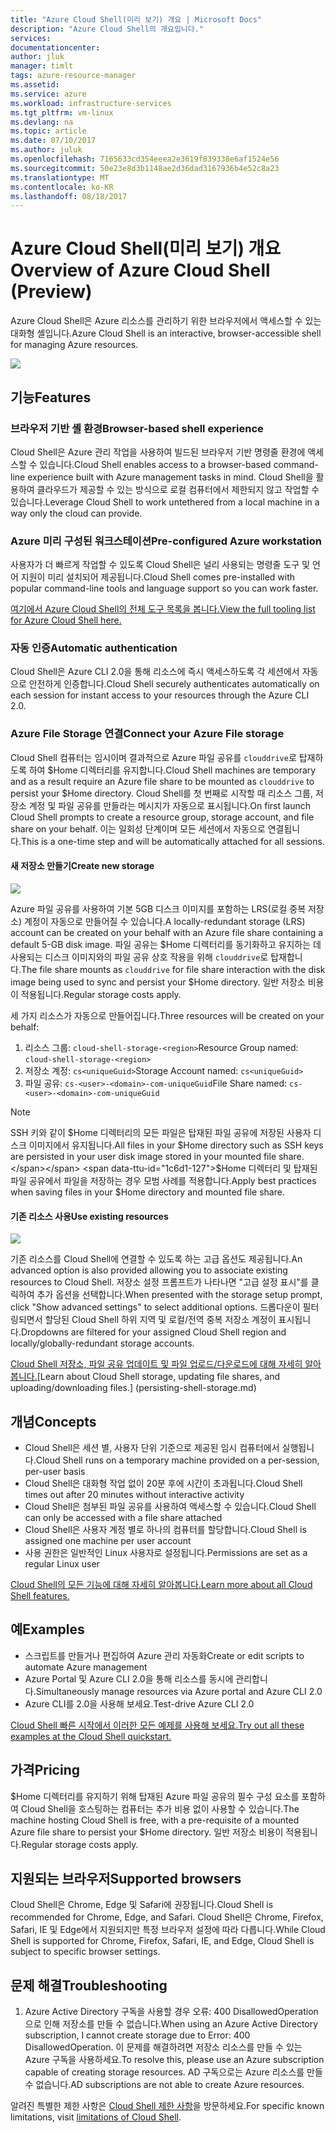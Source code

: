 ```yaml
---
title: "Azure Cloud Shell(미리 보기) 개요 | Microsoft Docs"
description: "Azure Cloud Shell의 개요입니다."
services: 
documentationcenter: 
author: jluk
manager: timlt
tags: azure-resource-manager
ms.assetid: 
ms.service: azure
ms.workload: infrastructure-services
ms.tgt_pltfrm: vm-linux
ms.devlang: na
ms.topic: article
ms.date: 07/10/2017
ms.author: juluk
ms.openlocfilehash: 7165633cd354eeea2e3619f839338e6af1524e56
ms.sourcegitcommit: 50e23e8d3b1148ae2d36dad3167936b4e52c8a23
ms.translationtype: MT
ms.contentlocale: ko-KR
ms.lasthandoff: 08/18/2017
---
```

# <a name="overview-of-azure-cloud-shell-preview"></a><span data-ttu-id="1c6d1-103">Azure Cloud Shell(미리 보기) 개요</span><span class="sxs-lookup"><span data-stu-id="1c6d1-103">Overview of Azure Cloud Shell (Preview)</span></span>
<span data-ttu-id="1c6d1-104">Azure Cloud Shell은 Azure 리소스를 관리하기 위한 브라우저에서 액세스할 수 있는 대화형 셸입니다.</span><span class="sxs-lookup"><span data-stu-id="1c6d1-104">Azure Cloud Shell is an interactive, browser-accessible shell for managing Azure resources.</span></span>

![](media/overview-pic.png)

## <a name="features"></a><span data-ttu-id="1c6d1-105">기능</span><span class="sxs-lookup"><span data-stu-id="1c6d1-105">Features</span></span>
### <a name="browser-based-shell-experience"></a><span data-ttu-id="1c6d1-106">브라우저 기반 셸 환경</span><span class="sxs-lookup"><span data-stu-id="1c6d1-106">Browser-based shell experience</span></span>
<span data-ttu-id="1c6d1-107">Cloud Shell은 Azure 관리 작업을 사용하여 빌드된 브라우저 기반 명령줄 환경에 액세스할 수 있습니다.</span><span class="sxs-lookup"><span data-stu-id="1c6d1-107">Cloud Shell enables access to a browser-based command-line experience built with Azure management tasks in mind.</span></span> <span data-ttu-id="1c6d1-108">Cloud Shell을 활용하여 클라우드가 제공할 수 있는 방식으로 로컬 컴퓨터에서 제한되지 않고 작업할 수 있습니다.</span><span class="sxs-lookup"><span data-stu-id="1c6d1-108">Leverage Cloud Shell to work untethered from a local machine in a way only the cloud can provide.</span></span>

### <a name="pre-configured-azure-workstation"></a><span data-ttu-id="1c6d1-109">Azure 미리 구성된 워크스테이션</span><span class="sxs-lookup"><span data-stu-id="1c6d1-109">Pre-configured Azure workstation</span></span>
<span data-ttu-id="1c6d1-110">사용자가 더 빠르게 작업할 수 있도록 Cloud Shell은 널리 사용되는 명령줄 도구 및 언어 지원이 미리 설치되어 제공됩니다.</span><span class="sxs-lookup"><span data-stu-id="1c6d1-110">Cloud Shell comes pre-installed with popular command-line tools and language support so you can work faster.</span></span>

[<span data-ttu-id="1c6d1-111">여기에서 Azure Cloud Shell의 전체 도구 목록을 봅니다.</span><span class="sxs-lookup"><span data-stu-id="1c6d1-111">View the full tooling list for Azure Cloud Shell here.</span></span>](features.md#tools)

### <a name="automatic-authentication"></a><span data-ttu-id="1c6d1-112">자동 인증</span><span class="sxs-lookup"><span data-stu-id="1c6d1-112">Automatic authentication</span></span>
<span data-ttu-id="1c6d1-113">Cloud Shell은 Azure CLI 2.0을 통해 리소스에 즉시 액세스하도록 각 세션에서 자동으로 안전하게 인증합니다.</span><span class="sxs-lookup"><span data-stu-id="1c6d1-113">Cloud Shell securely authenticates automatically on each session for instant access to your resources through the Azure CLI 2.0.</span></span>

### <a name="connect-your-azure-file-storage"></a><span data-ttu-id="1c6d1-114">Azure File Storage 연결</span><span class="sxs-lookup"><span data-stu-id="1c6d1-114">Connect your Azure File storage</span></span>
<span data-ttu-id="1c6d1-115">Cloud Shell 컴퓨터는 임시이며 결과적으로 Azure 파일 공유를 `clouddrive`로 탑재하도록 하여 $Home 디렉터리를 유지합니다.</span><span class="sxs-lookup"><span data-stu-id="1c6d1-115">Cloud Shell machines are temporary and as a result require an Azure file share to be mounted as `clouddrive` to persist your $Home directory.</span></span>
<span data-ttu-id="1c6d1-116">Cloud Shell를 첫 번째로 시작할 때 리소스 그룹, 저장소 계정 및 파일 공유를 만들라는 메시지가 자동으로 표시됩니다.</span><span class="sxs-lookup"><span data-stu-id="1c6d1-116">On first launch Cloud Shell prompts to create a resource group, storage account, and file share on your behalf.</span></span> <span data-ttu-id="1c6d1-117">이는 일회성 단계이며 모든 세션에서 자동으로 연결됩니다.</span><span class="sxs-lookup"><span data-stu-id="1c6d1-117">This is a one-time step and will be automatically attached for all sessions.</span></span> 

#### <a name="create-new-storage"></a><span data-ttu-id="1c6d1-118">새 저장소 만들기</span><span class="sxs-lookup"><span data-stu-id="1c6d1-118">Create new storage</span></span>
![](media/basic-storage.png)

<span data-ttu-id="1c6d1-119">Azure 파일 공유를 사용하여 기본 5GB 디스크 이미지를 포함하는 LRS(로컬 중복 저장소) 계정이 자동으로 만들어질 수 있습니다.</span><span class="sxs-lookup"><span data-stu-id="1c6d1-119">A locally-redundant storage (LRS) account can be created on your behalf with an Azure file share containing a default 5-GB disk image.</span></span> <span data-ttu-id="1c6d1-120">파일 공유는 $Home 디렉터리를 동기화하고 유지하는 데 사용되는 디스크 이미지와의 파일 공유 상호 작용을 위해 `clouddrive`로 탑재합니다.</span><span class="sxs-lookup"><span data-stu-id="1c6d1-120">The file share mounts as `clouddrive` for file share interaction with the disk image being used to sync and persist your $Home directory.</span></span> <span data-ttu-id="1c6d1-121">일반 저장소 비용이 적용됩니다.</span><span class="sxs-lookup"><span data-stu-id="1c6d1-121">Regular storage costs apply.</span></span>

<span data-ttu-id="1c6d1-122">세 가지 리소스가 자동으로 만들어집니다.</span><span class="sxs-lookup"><span data-stu-id="1c6d1-122">Three resources will be created on your behalf:</span></span>
1. <span data-ttu-id="1c6d1-123">리소스 그룹: `cloud-shell-storage-<region>`</span><span class="sxs-lookup"><span data-stu-id="1c6d1-123">Resource Group named: `cloud-shell-storage-<region>`</span></span>
2. <span data-ttu-id="1c6d1-124">저장소 계정: `cs<uniqueGuid>`</span><span class="sxs-lookup"><span data-stu-id="1c6d1-124">Storage Account named: `cs<uniqueGuid>`</span></span>
3. <span data-ttu-id="1c6d1-125">파일 공유: `cs-<user>-<domain>-com-uniqueGuid`</span><span class="sxs-lookup"><span data-stu-id="1c6d1-125">File Share named: `cs-<user>-<domain>-com-uniqueGuid`</span></span>

> [!Note]
> <span data-ttu-id="1c6d1-126">SSH 키와 같이 $Home 디렉터리의 모든 파일은 탑재된 파일 공유에 저장된 사용자 디스크 이미지에서 유지됩니다.</span><span class="sxs-lookup"><span data-stu-id="1c6d1-126">All files in your $Home directory such as SSH keys are persisted in your user disk image stored in your mounted file share.</span></span> <span data-ttu-id="1c6d1-127">$Home 디렉터리 및 탑재된 파일 공유에서 파일을 저장하는 경우 모범 사례를 적용합니다.</span><span class="sxs-lookup"><span data-stu-id="1c6d1-127">Apply best practices when saving files in your $Home directory and mounted file share.</span></span>

#### <a name="use-existing-resources"></a><span data-ttu-id="1c6d1-128">기존 리소스 사용</span><span class="sxs-lookup"><span data-stu-id="1c6d1-128">Use existing resources</span></span>
![](media/advanced-storage.png)

<span data-ttu-id="1c6d1-129">기존 리소스를 Cloud Shell에 연결할 수 있도록 하는 고급 옵션도 제공됩니다.</span><span class="sxs-lookup"><span data-stu-id="1c6d1-129">An advanced option is also provided allowing you to associate existing resources to Cloud Shell.</span></span> <span data-ttu-id="1c6d1-130">저장소 설정 프롬프트가 나타나면 "고급 설정 표시"를 클릭하여 추가 옵션을 선택합니다.</span><span class="sxs-lookup"><span data-stu-id="1c6d1-130">When presented with the storage setup prompt, click "Show advanced settings" to select additional options.</span></span> <span data-ttu-id="1c6d1-131">드롭다운이 필터링되면서 할당된 Cloud Shell 하위 지역 및 로컬/전역 중복 저장소 계정이 표시됩니다.</span><span class="sxs-lookup"><span data-stu-id="1c6d1-131">Dropdowns are filtered for your assigned Cloud Shell region and locally/globally-redundant storage accounts.</span></span>

<span data-ttu-id="1c6d1-132">[Cloud Shell 저장소, 파일 공유 업데이트 및 파일 업로드/다운로드에 대해 자세히 알아봅니다.](persisting-shell-storage.md)</span><span class="sxs-lookup"><span data-stu-id="1c6d1-132">[Learn about Cloud Shell storage, updating file shares, and uploading/downloading files.] (persisting-shell-storage.md)</span></span>

## <a name="concepts"></a><span data-ttu-id="1c6d1-133">개념</span><span class="sxs-lookup"><span data-stu-id="1c6d1-133">Concepts</span></span>
* <span data-ttu-id="1c6d1-134">Cloud Shell은 세션 별, 사용자 단위 기준으로 제공된 임시 컴퓨터에서 실행됩니다.</span><span class="sxs-lookup"><span data-stu-id="1c6d1-134">Cloud Shell runs on a temporary machine provided on a per-session, per-user basis</span></span>
* <span data-ttu-id="1c6d1-135">Cloud Shell은 대화형 작업 없이 20분 후에 시간이 초과됩니다.</span><span class="sxs-lookup"><span data-stu-id="1c6d1-135">Cloud Shell times out after 20 minutes without interactive activity</span></span>
* <span data-ttu-id="1c6d1-136">Cloud Shell은 첨부된 파일 공유를 사용하여 액세스할 수 있습니다.</span><span class="sxs-lookup"><span data-stu-id="1c6d1-136">Cloud Shell can only be accessed with a file share attached</span></span>
* <span data-ttu-id="1c6d1-137">Cloud Shell은 사용자 계정 별로 하나의 컴퓨터를 할당합니다.</span><span class="sxs-lookup"><span data-stu-id="1c6d1-137">Cloud Shell is assigned one machine per user account</span></span>
* <span data-ttu-id="1c6d1-138">사용 권한은 일반적인 Linux 사용자로 설정됩니다.</span><span class="sxs-lookup"><span data-stu-id="1c6d1-138">Permissions are set as a regular Linux user</span></span>

[<span data-ttu-id="1c6d1-139">Cloud Shell의 모든 기능에 대해 자세히 알아봅니다.</span><span class="sxs-lookup"><span data-stu-id="1c6d1-139">Learn more about all Cloud Shell features.</span></span>](features.md)

## <a name="examples"></a><span data-ttu-id="1c6d1-140">예</span><span class="sxs-lookup"><span data-stu-id="1c6d1-140">Examples</span></span>
* <span data-ttu-id="1c6d1-141">스크립트를 만들거나 편집하여 Azure 관리 자동화</span><span class="sxs-lookup"><span data-stu-id="1c6d1-141">Create or edit scripts to automate Azure management</span></span>
* <span data-ttu-id="1c6d1-142">Azure Portal 및 Azure CLI 2.0을 통해 리소스를 동시에 관리합니다.</span><span class="sxs-lookup"><span data-stu-id="1c6d1-142">Simultaneously manage resources via Azure portal and Azure CLI 2.0</span></span>
* <span data-ttu-id="1c6d1-143">Azure CLI를 2.0을 사용해 보세요.</span><span class="sxs-lookup"><span data-stu-id="1c6d1-143">Test-drive Azure CLI 2.0</span></span>

[<span data-ttu-id="1c6d1-144">Cloud Shell 빠른 시작에서 이러한 모든 예제를 사용해 보세요.</span><span class="sxs-lookup"><span data-stu-id="1c6d1-144">Try out all these examples at the Cloud Shell quickstart.</span></span>](quickstart.md)

## <a name="pricing"></a><span data-ttu-id="1c6d1-145">가격</span><span class="sxs-lookup"><span data-stu-id="1c6d1-145">Pricing</span></span>
<span data-ttu-id="1c6d1-146">$Home 디렉터리를 유지하기 위해 탑재된 Azure 파일 공유의 필수 구성 요소를 포함하여 Cloud Shell을 호스팅하는 컴퓨터는 추가 비용 없이 사용할 수 있습니다.</span><span class="sxs-lookup"><span data-stu-id="1c6d1-146">The machine hosting Cloud Shell is free, with a pre-requisite of a mounted Azure file share to persist your $Home directory.</span></span> <span data-ttu-id="1c6d1-147">일반 저장소 비용이 적용됩니다.</span><span class="sxs-lookup"><span data-stu-id="1c6d1-147">Regular storage costs apply.</span></span>

## <a name="supported-browsers"></a><span data-ttu-id="1c6d1-148">지원되는 브라우저</span><span class="sxs-lookup"><span data-stu-id="1c6d1-148">Supported browsers</span></span>
<span data-ttu-id="1c6d1-149">Cloud Shell은 Chrome, Edge 및 Safari에 권장됩니다.</span><span class="sxs-lookup"><span data-stu-id="1c6d1-149">Cloud Shell is recommended for Chrome, Edge, and Safari.</span></span> <span data-ttu-id="1c6d1-150">Cloud Shell은 Chrome, Firefox, Safari, IE 및 Edge에서 지원되지만 특정 브라우저 설정에 따라 다릅니다.</span><span class="sxs-lookup"><span data-stu-id="1c6d1-150">While Cloud Shell is supported for Chrome, Firefox, Safari, IE, and Edge, Cloud Shell is subject to specific browser settings.</span></span>

## <a name="troubleshooting"></a><span data-ttu-id="1c6d1-151">문제 해결</span><span class="sxs-lookup"><span data-stu-id="1c6d1-151">Troubleshooting</span></span>
1. <span data-ttu-id="1c6d1-152">Azure Active Directory 구독을 사용할 경우 오류: 400 DisallowedOperation으로 인해 저장소를 만들 수 없습니다.</span><span class="sxs-lookup"><span data-stu-id="1c6d1-152">When using an Azure Active Directory subscription, I cannot create storage due to Error: 400 DisallowedOperation.</span></span> <span data-ttu-id="1c6d1-153">이 문제를 해결하려면 저장소 리소스를 만들 수 있는 Azure 구독을 사용하세요.</span><span class="sxs-lookup"><span data-stu-id="1c6d1-153">To resolve this, please use an Azure subscription capable of creating storage resources.</span></span> <span data-ttu-id="1c6d1-154">AD 구독으로는 Azure 리소스를 만들 수 없습니다.</span><span class="sxs-lookup"><span data-stu-id="1c6d1-154">AD subscriptions are not able to create Azure resources.</span></span>

<span data-ttu-id="1c6d1-155">알려진 특별한 제한 사항은 [Cloud Shell 제한 사항](limitations.md)을 방문하세요.</span><span class="sxs-lookup"><span data-stu-id="1c6d1-155">For specific known limitations, visit [limitations of Cloud Shell](limitations.md).</span></span>
